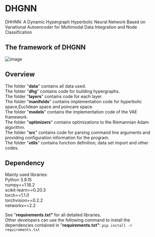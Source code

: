 # DHGNN
DHHNN: A Dynamic Hypergraph Hyperbolic Neural Network Based on Variational Autoencoder for Multimodal Data Integration and Node Classification


## The framework of DHGNN
![image](https://github.com/HaoWuLab-Bioinformatics/DHHNN/model.png)

## Overview
The folder "**data**" contains all data used.  
The folder "**dhg**" contains code for building hypergraphs.  
The folder "**layers**" contains code for each layer.  
The folder "**manifolds**" contains implementation code for hyperbolic space,Euclidean space and poincare space.  
The folder "**models**" contains the implementation code of the VAE framework.  
The folder "**optimizers**" contains optimizations to the Riemannian Adam algorithm.  
The folder "**src**" contains code for parsing command line arguments and providing configuration information for the program.  
The folder "**utils**" contains function definition, data set import and other codes.  

## Dependency
Mainly used libraries:  
Python 3.9.15  
numpy==1.16.2  
scikit-learn==0.20.3  
torch==1.1.0  
torchvision==0.2.2  
networkx==2.2  

See "**requirements.txt"** for all detailed libraries.  
Other developers can use the following command to install the dependencies contained in "**requirements.txt"**:
`pip install -r requirements.txt`  
